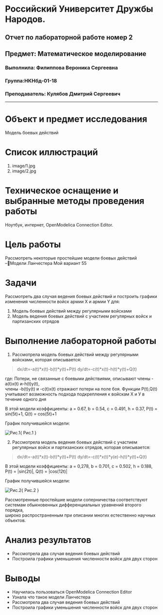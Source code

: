 
# Российский Университет Дружбы Народов.

## Отчет по лабораторной работе номер 2

## Предмет: Математическое моделирование

### Выполнила: Филиппова Вероника Сергеевна

### Группа:НКНбд-01-18

### Преподаватель: Кулябов Дмитрий Сергеевич

------------------------------------------------------------------------

# **Объект и предмет исследования**

Модель боевых действий

# Cписок иллюстраций

1. image/1.jpg
2. image/2.jpg 

# Техническое оснащение и выбранные методы проведения работы

Ноутбук, интернет, OpenModelica Connection Editor.

# Цель работы

Рассмотреть некоторые простейшие модели боевых действий –Модели Ланчестера
Мой вариант 55

# Задачи
Рассмотреть два случая ведения боевых действий и построить графики изменения численности войск армии X и армии Y  для:

1. Модель боевых действий между регулярными войсками
2. Модель ведения боевых действий с участием регулярных войск и  партизанских отрядов

# Выполнение лабораторной работы

1.  Рассмотрела модель боевых действий между регулярными войсками, которая описывается:

> dx/dt=-a(t)*x(t)-b(t)*y(t)+P(t)
> dy/dt=-c(t)*x(t)-h(t)*y(t)+Q(t)

где:
Потери, не связанные с боевыми действиями, описывают члены -a(t)x(t) и-h(t)y(t),  
члены -b(t)y(t) и -c(t)x(t) отражают  потери  на  поле  боя. 
Функции P(t),Q(t) учитывают возможность подхода подкрепления к войскам Х и У в течение одного дня

В этой модели коэффициенты: a = 0.67, b = 0.54, c = 0.491, h = 0.37, P(t) = sin(5t)+1, Q(t) = cos(5t)+1


График получившейся модели: 

![Рис.1](https://github.com/vsfilippova/lab03MathMod/blob/main/image/1.jpg){ Рис.1 }


2.  Рассмотрела модель ведения боевых действий с участием регулярных войск и партизанских отрядов, которая описывается: 

> dx/dt=-a(t)*x(t)-b(t)*y(t)+P(t)
> dy/dt=-c(t)*x(t)*у(е)-h(t)*y(t)+Q(t)

В этой модели коэффициенты: a = 0,278, b = 0.701, c = 0.502, h = 0.188, P(t) = |sin(2t)|, Q(t) = |cos(12t)|

График получившейся модели: 

![Рис.2](https://github.com/vsfilippova/lab03MathMod/blob/main/image/2.jpg){ Рис.2 }


Рассмотренные простейшие модели соперничества соответствуют системам обыкновенных дифференциальных уравнений второго порядка,   
широко распространенным при описании многих естественно научных объектов.

# Анализ результатов

* Рассмотрела два случая ведения боевых действий
* Построила графики уменьшения  численности войск для двух сторон

# Выводы

* Научилась пользоваться OpenModelica Connection Editor 
* Узнала что такое модели Ланчестера 
* Рассмотрела два случая ведения боевых действий
* Построила графики уменьшения  численности войск для двух сторон

